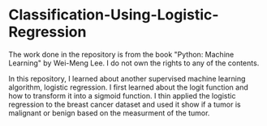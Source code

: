 # Classification-Using-Logistic-Regression

The work done in the repository is from the book "Python: Machine Learning" by Wei-Meng Lee.  I do not own the rights to any of the contents.

In this repository, I learned about another supervised machine learning algorithm, logistic regression. I first learned about the logit function and how to transform it into a sigmoid function.  I thin applied the logistic regression to the breast cancer dataset and used it show if a tumor is malignant or benign based on the measurment of the tumor.
